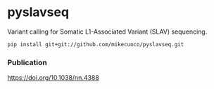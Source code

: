 # pyslavseq

Variant calling for Somatic L1-Associated Variant (SLAV) sequencing.

```bash
pip install git+git://github.com/mikecuoco/pyslavseq.git
```

### Publication

https://doi.org/10.1038/nn.4388
